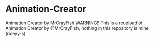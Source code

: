 # Animation-Creator
Animation Creator by MrCrayFish
WARNING!!
This is a reupload of Animation Creator by @MrCrayFish,
nothing in this repository is mine (riceyy-s)
